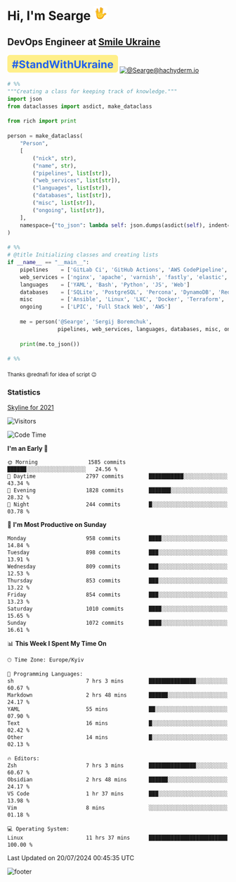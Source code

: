 # Hi, I'm Searge <img src="images/vulcan.webp" style="display: inline-block; margin: 0; height: 2rem" alt="Vulcan salute" />

## DevOps Engineer at [Smile Ukraine](https://smile-ukraine.com/en)

[![Stand With Ukraine](https://raw.githubusercontent.com/vshymanskyy/StandWithUkraine/main/badges/StandWithUkraine.svg)](https://stand-with-ukraine.pp.ua)
<a rel="me" href="https://hachyderm.io/@Searge">![@Searge@hachyderm.io](https://img.shields.io/badge/-@Searge-%232B90D9?logo=mastodon&logoColor=white)</a>

```python
# %%
"""Creating a class for keeping track of knowledge."""
import json
from dataclasses import asdict, make_dataclass

from rich import print

person = make_dataclass(
    "Person",
    [
        ("nick", str),
        ("name", str),
        ("pipelines", list[str]),
        ("web_services", list[str]),
        ("languages", list[str]),
        ("databases", list[str]),
        ("misc", list[str]),
        ("ongoing", list[str]),
    ],
    namespace={"to_json": lambda self: json.dumps(asdict(self), indent=4)},
)

# %%
# @title Initializing classes and creating lists
if __name__ == "__main__":
    pipelines    = ['GitLab Ci', 'GitHub Actions', 'AWS CodePipeline', 'Jenkins']
    web_services = ['nginx', 'apache', 'varnish', 'fastly', 'elastic', 'solr']
    languages    = ['YAML', 'Bash', 'Python', 'JS', 'Web']
    databases    = ['SQLite', 'PostgreSQL', 'Percona', 'DynamoDB', 'Redis']
    misc         = ['Ansible', 'Linux', 'LXC', 'Docker', 'Terraform', 'AWS']
    ongoing      = ['LPIC', 'Full Stack Web', 'AWS']

    me = person('@Searge', 'Sergij Boremchuk',
                pipelines, web_services, languages, databases, misc, ongoing)

    print(me.to_json())

# %%

```

<sub>Thanks @rednafi for idea of script :wink:</sub>

### Statistics

[Skyline for 2021](https://skyline.github.com/Searge/2021)

![Visitors](https://komarev.com/ghpvc/?username=searge&label=Profile%20views&color=0e75b6&style=flat) 
<!--START_SECTION:waka-->
![Code Time](http://img.shields.io/badge/Code%20Time-2%2C667%20hrs%2028%20mins-blue)

**I'm an Early 🐤** 

```text
🌞 Morning                1585 commits        ██████░░░░░░░░░░░░░░░░░░░   24.56 % 
🌆 Daytime                2797 commits        ███████████░░░░░░░░░░░░░░   43.34 % 
🌃 Evening                1828 commits        ███████░░░░░░░░░░░░░░░░░░   28.32 % 
🌙 Night                  244 commits         █░░░░░░░░░░░░░░░░░░░░░░░░   03.78 % 
```
📅 **I'm Most Productive on Sunday** 

```text
Monday                   958 commits         ████░░░░░░░░░░░░░░░░░░░░░   14.84 % 
Tuesday                  898 commits         ███░░░░░░░░░░░░░░░░░░░░░░   13.91 % 
Wednesday                809 commits         ███░░░░░░░░░░░░░░░░░░░░░░   12.53 % 
Thursday                 853 commits         ███░░░░░░░░░░░░░░░░░░░░░░   13.22 % 
Friday                   854 commits         ███░░░░░░░░░░░░░░░░░░░░░░   13.23 % 
Saturday                 1010 commits        ████░░░░░░░░░░░░░░░░░░░░░   15.65 % 
Sunday                   1072 commits        ████░░░░░░░░░░░░░░░░░░░░░   16.61 % 
```


📊 **This Week I Spent My Time On** 

```text
🕑︎ Time Zone: Europe/Kyiv

💬 Programming Languages: 
sh                       7 hrs 3 mins        ███████████████░░░░░░░░░░   60.67 % 
Markdown                 2 hrs 48 mins       ██████░░░░░░░░░░░░░░░░░░░   24.17 % 
YAML                     55 mins             ██░░░░░░░░░░░░░░░░░░░░░░░   07.90 % 
Text                     16 mins             █░░░░░░░░░░░░░░░░░░░░░░░░   02.42 % 
Other                    14 mins             █░░░░░░░░░░░░░░░░░░░░░░░░   02.13 % 

🔥 Editors: 
Zsh                      7 hrs 3 mins        ███████████████░░░░░░░░░░   60.67 % 
Obsidian                 2 hrs 48 mins       ██████░░░░░░░░░░░░░░░░░░░   24.17 % 
VS Code                  1 hr 37 mins        ███░░░░░░░░░░░░░░░░░░░░░░   13.98 % 
Vim                      8 mins              ░░░░░░░░░░░░░░░░░░░░░░░░░   01.18 % 

💻 Operating System: 
Linux                    11 hrs 37 mins      █████████████████████████   100.00 % 
```


 Last Updated on 20/07/2024 00:45:35 UTC
<!--END_SECTION:waka-->

![footer](https://capsule-render.vercel.app/api?type=waving&color=gradient&customColorList=14,21&height=82&section=footer)

